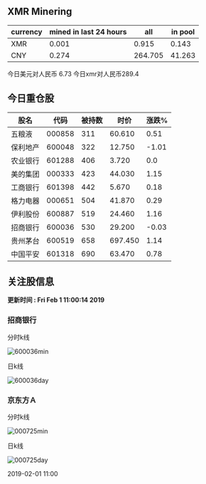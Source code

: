 ## XMR Minering

|currency|mined in last 24 hours|all|in pool|
|---|---|---|---|
|XMR|0.001|0.915|0.143|
|CNY|0.274|264.705|41.263|

今日美元对人民币 6.73	今日xmr对人民币289.4


## 今日重仓股 

|股名|代码|被持数|时价|涨跌%|
|---|---|---|---|---|
|五粮液|000858|311|60.610|0.51|
|保利地产|600048|322|12.750|-1.01|
|农业银行|601288|406|3.720|0.0|
|美的集团|000333|423|44.030|1.15|
|工商银行|601398|442|5.670|0.18|
|格力电器|000651|504|41.870|0.29|
|伊利股份|600887|519|24.460|1.16|
|招商银行|600036|530|29.200|-0.03|
|贵州茅台|600519|658|697.450|1.14|
|中国平安|601318|690|63.470|0.78|

## 关注股信息
**更新时间 : Fri Feb  1 11:00:14 2019**
### 招商银行 
分时k线

![600036min](http://image.sinajs.cn/newchart/min/n/sh600036.gif)

日k线

![600036day](http://image.sinajs.cn/newchart/daily/n/sh600036.gif)

### 京东方Ａ 
分时k线

![000725min](http://image.sinajs.cn/newchart/min/n/sz000725.gif)

日k线

![000725day](http://image.sinajs.cn/newchart/daily/n/sz000725.gif)

2019-02-01 11:00